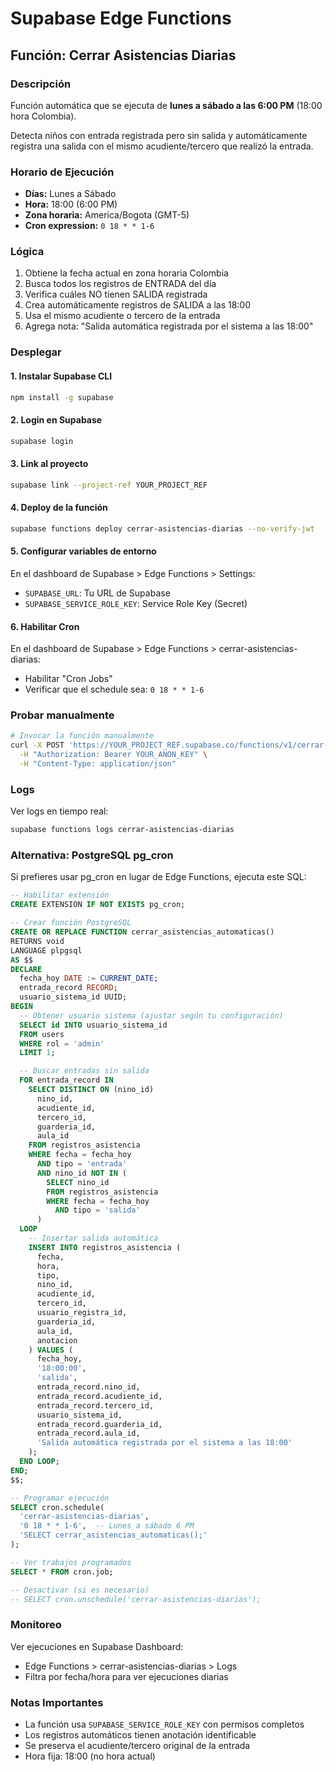# Supabase Edge Functions

## Función: Cerrar Asistencias Diarias

### Descripción
Función automática que se ejecuta de **lunes a sábado a las 6:00 PM** (18:00 hora Colombia).

Detecta niños con entrada registrada pero sin salida y automáticamente registra una salida con el mismo acudiente/tercero que realizó la entrada.

### Horario de Ejecución
- **Días:** Lunes a Sábado
- **Hora:** 18:00 (6:00 PM)
- **Zona horaria:** America/Bogota (GMT-5)
- **Cron expression:** `0 18 * * 1-6`

### Lógica
1. Obtiene la fecha actual en zona horaria Colombia
2. Busca todos los registros de ENTRADA del día
3. Verifica cuáles NO tienen SALIDA registrada
4. Crea automáticamente registros de SALIDA a las 18:00
5. Usa el mismo acudiente o tercero de la entrada
6. Agrega nota: "Salida automática registrada por el sistema a las 18:00"

### Desplegar

#### 1. Instalar Supabase CLI
```bash
npm install -g supabase
```

#### 2. Login en Supabase
```bash
supabase login
```

#### 3. Link al proyecto
```bash
supabase link --project-ref YOUR_PROJECT_REF
```

#### 4. Deploy de la función
```bash
supabase functions deploy cerrar-asistencias-diarias --no-verify-jwt
```

#### 5. Configurar variables de entorno
En el dashboard de Supabase > Edge Functions > Settings:
- `SUPABASE_URL`: Tu URL de Supabase
- `SUPABASE_SERVICE_ROLE_KEY`: Service Role Key (Secret)

#### 6. Habilitar Cron
En el dashboard de Supabase > Edge Functions > cerrar-asistencias-diarias:
- Habilitar "Cron Jobs"
- Verificar que el schedule sea: `0 18 * * 1-6`

### Probar manualmente

```bash
# Invocar la función manualmente
curl -X POST 'https://YOUR_PROJECT_REF.supabase.co/functions/v1/cerrar-asistencias-diarias' \
  -H "Authorization: Bearer YOUR_ANON_KEY" \
  -H "Content-Type: application/json"
```

### Logs
Ver logs en tiempo real:
```bash
supabase functions logs cerrar-asistencias-diarias
```

### Alternativa: PostgreSQL pg_cron

Si prefieres usar pg_cron en lugar de Edge Functions, ejecuta este SQL:

```sql
-- Habilitar extensión
CREATE EXTENSION IF NOT EXISTS pg_cron;

-- Crear función PostgreSQL
CREATE OR REPLACE FUNCTION cerrar_asistencias_automaticas()
RETURNS void
LANGUAGE plpgsql
AS $$
DECLARE
  fecha_hoy DATE := CURRENT_DATE;
  entrada_record RECORD;
  usuario_sistema_id UUID;
BEGIN
  -- Obtener usuario sistema (ajustar según tu configuración)
  SELECT id INTO usuario_sistema_id 
  FROM users 
  WHERE rol = 'admin' 
  LIMIT 1;

  -- Buscar entradas sin salida
  FOR entrada_record IN
    SELECT DISTINCT ON (nino_id)
      nino_id, 
      acudiente_id, 
      tercero_id, 
      guarderia_id, 
      aula_id
    FROM registros_asistencia
    WHERE fecha = fecha_hoy
      AND tipo = 'entrada'
      AND nino_id NOT IN (
        SELECT nino_id 
        FROM registros_asistencia 
        WHERE fecha = fecha_hoy 
          AND tipo = 'salida'
      )
  LOOP
    -- Insertar salida automática
    INSERT INTO registros_asistencia (
      fecha, 
      hora, 
      tipo, 
      nino_id, 
      acudiente_id, 
      tercero_id, 
      usuario_registra_id, 
      guarderia_id, 
      aula_id, 
      anotacion
    ) VALUES (
      fecha_hoy,
      '18:00:00',
      'salida',
      entrada_record.nino_id,
      entrada_record.acudiente_id,
      entrada_record.tercero_id,
      usuario_sistema_id,
      entrada_record.guarderia_id,
      entrada_record.aula_id,
      'Salida automática registrada por el sistema a las 18:00'
    );
  END LOOP;
END;
$$;

-- Programar ejecución
SELECT cron.schedule(
  'cerrar-asistencias-diarias',
  '0 18 * * 1-6',  -- Lunes a sábado 6 PM
  'SELECT cerrar_asistencias_automaticas();'
);

-- Ver trabajos programados
SELECT * FROM cron.job;

-- Desactivar (si es necesario)
-- SELECT cron.unschedule('cerrar-asistencias-diarias');
```

### Monitoreo

Ver ejecuciones en Supabase Dashboard:
- Edge Functions > cerrar-asistencias-diarias > Logs
- Filtra por fecha/hora para ver ejecuciones diarias

### Notas Importantes
- La función usa `SUPABASE_SERVICE_ROLE_KEY` con permisos completos
- Los registros automáticos tienen anotación identificable
- Se preserva el acudiente/tercero original de la entrada
- Hora fija: 18:00 (no hora actual)

